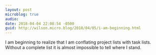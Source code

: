 ```yaml
---
layout: post
microblog: true
audio: 
date: 2018-04-04 22:08:54 -0500
guid: http://wilson.micro.blog/2018/04/05/i-am-beginning.html
---
```

I am beginning to realize that I am conflating project lists with task lists. Without a complete list it is almost impossible to tell where I stand. 
